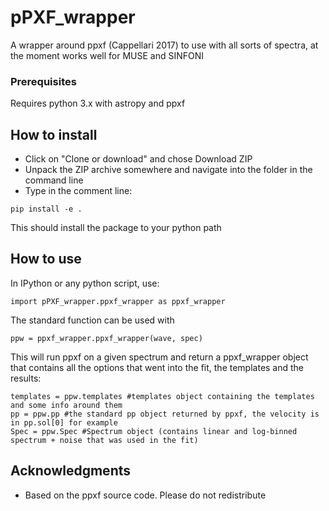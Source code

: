 # pPXF_wrapper

A wrapper around ppxf (Cappellari 2017) to use with all sorts of spectra, at the moment works well for MUSE and SINFONI


### Prerequisites

Requires python 3.x with astropy and ppxf



## How to install

* Click on "Clone or download" and chose Download ZIP
* Unpack the ZIP archive somewhere and navigate into the folder in the command line
* Type in the comment line:
```
pip install -e .
```
This should install the package to your python path

## How to use
In IPython or any python script, use:
```
import pPXF_wrapper.ppxf_wrapper as ppxf_wrapper
```
The standard function can be used with
```
ppw = ppxf_wrapper.ppxf_wrapper(wave, spec)
```
This will run ppxf on a given spectrum and return a ppxf_wrapper object that contains all the options that went into the fit, the templates and the results:

```
templates = ppw.templates #templates object containing the templates and some info around them
pp = ppw.pp #the standard pp object returned by ppxf, the velocity is in pp.sol[0] for example
Spec = ppw.Spec #Spectrum object (contains linear and log-binned spectrum + noise that was used in the fit)
```


## Acknowledgments

* Based on the ppxf source code. Please do not redistribute
